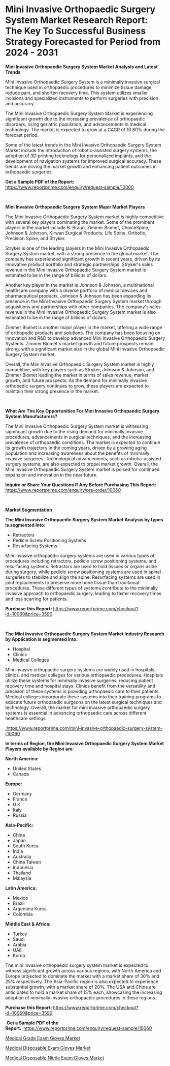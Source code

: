 <p><h1>Mini Invasive Orthopaedic Surgery System Market Research Report: The Key To Successful Business Strategy Forecasted for Period from 2024 - 2031</h1></p><p><strong>Mini Invasive Orthopaedic Surgery System Market Analysis and Latest Trends</strong></p>
<p><p>Mini Invasive Orthopaedic Surgery System is a minimally invasive surgical technique used in orthopaedic procedures to minimize tissue damage, reduce pain, and shorten recovery time. This system utilizes smaller incisions and specialized instruments to perform surgeries with precision and accuracy.</p><p>The Mini Invasive Orthopaedic Surgery System Market is experiencing significant growth due to the increasing prevalence of orthopaedic disorders, rising geriatric population, and advancements in medical technology. The market is expected to grow at a CAGR of 10.80% during the forecast period.</p><p>Some of the latest trends in the Mini Invasive Orthopaedic Surgery System Market include the introduction of robotic-assisted surgery systems, the adoption of 3D printing technology for personalized implants, and the development of navigation systems for improved surgical accuracy. These trends are driving the market growth and enhancing patient outcomes in orthopaedic surgeries.</p></p>
<p><strong>Get a Sample PDF of the Report:&nbsp;</strong> <a href="https://www.reportprime.com/enquiry/request-sample/10060">https://www.reportprime.com/enquiry/request-sample/10060</a></p>
<p>&nbsp;</p>
<p><strong>Mini Invasive Orthopaedic Surgery System Major Market Players</strong></p>
<p><p>The Mini Invasive Orthopaedic Surgery System market is highly competitive with several key players dominating the market. Some of the prominent players in the market include B. Braun, Zimmer Biomet, ChoiceSpine, Johnson & Johnson, Kirwan Surgical Products, Life Spine, Orthofix, Precision Spine, and Stryker.</p><p>Stryker is one of the leading players in the Mini Invasive Orthopaedic Surgery System market, with a strong presence in the global market. The company has experienced significant growth in recent years, driven by its innovative product portfolio and strategic partnerships. Stryker's sales revenue in the Mini Invasive Orthopaedic Surgery System market is estimated to be in the range of billions of dollars.</p><p>Another key player in the market is Johnson & Johnson, a multinational healthcare company with a diverse portfolio of medical devices and pharmaceutical products. Johnson & Johnson has been expanding its presence in the Mini Invasive Orthopaedic Surgery System market through acquisitions and partnerships with other companies. The company's sales revenue in the Mini Invasive Orthopaedic Surgery System market is also estimated to be in the range of billions of dollars.</p><p>Zimmer Biomet is another major player in the market, offering a wide range of orthopedic products and solutions. The company has been focusing on innovation and R&D to develop advanced Mini Invasive Orthopaedic Surgery Systems. Zimmer Biomet's market growth and future prospects remain strong, with a significant market size in the global Mini Invasive Orthopaedic Surgery System market.</p><p>Overall, the Mini Invasive Orthopaedic Surgery System market is highly competitive, with key players such as Stryker, Johnson & Johnson, and Zimmer Biomet leading the market in terms of sales revenue, market growth, and future prospects. As the demand for minimally invasive orthopedic surgery continues to grow, these players are expected to maintain their strong presence in the market.</p></p>
<p>&nbsp;</p>
<p><strong>What Are The Key Opportunities For Mini Invasive Orthopaedic Surgery System Manufacturers?</strong></p>
<p><p>The Mini Invasive Orthopaedic Surgery System market is witnessing significant growth due to the rising demand for minimally invasive procedures, advancements in surgical techniques, and the increasing prevalence of orthopaedic conditions. The market is expected to continue its growth trajectory in the coming years, driven by a growing aging population and increasing awareness about the benefits of minimally invasive surgeries. Technological advancements, such as robotic-assisted surgery systems, are also expected to propel market growth. Overall, the Mini Invasive Orthopaedic Surgery System market is poised for continued expansion and innovation in the near future.</p></p>
<p><strong>Inquire or Share Your Questions If Any Before Purchasing This Report:</strong> <a href="https://www.reportprime.com/enquiry/pre-order/10060">https://www.reportprime.com/enquiry/pre-order/10060</a></p>
<p>&nbsp;</p>
<p><strong>Market Segmentation</strong></p>
<p><strong>The Mini Invasive Orthopaedic Surgery System Market Analysis by types is segmented into:</strong></p>
<p><ul><li>Retractors</li><li>Pedicle Screw Positioning Systems</li><li>Resurfacing Systems</li></ul></p>
<p><p>Mini invasive orthopaedic surgery systems are used in various types of procedures including retractors, pedicle screw positioning systems, and resurfacing systems. Retractors are used to hold tissues or organs aside during surgery, while pedicle screw positioning systems are used in spinal surgeries to stabilize and align the spine. Resurfacing systems are used in joint replacements to preserve more bone tissue than traditional procedures. These different types of systems contribute to the minimally invasive approach to orthopaedic surgery, leading to faster recovery times and less scarring for patients.</p></p>
<p><strong>Purchase this Report:&nbsp;</strong><a href="https://www.reportprime.com/checkout?id=10060&price=3590">https://www.reportprime.com/checkout?id=10060&price=3590</a></p>
<p>&nbsp;</p>
<p><strong>The Mini Invasive Orthopaedic Surgery System Market Industry Research by Application is segmented into:</strong></p>
<p><ul><li>Hospital</li><li>Clinics</li><li>Medical Colleges</li></ul></p>
<p><p>Mini invasive orthopaedic surgery systems are widely used in hospitals, clinics, and medical colleges for various orthopaedic procedures. Hospitals utilize these systems for minimally invasive surgeries, reducing patient recovery time and hospital stays. Clinics benefit from the versatility and precision of these systems in providing orthopaedic care to their patients. Medical colleges incorporate these systems into their training programs to educate future orthopaedic surgeons on the latest surgical techniques and technology. Overall, the market for mini invasive orthopaedic surgery systems is essential in advancing orthopaedic care across different healthcare settings.</p></p>
<p><a href="https://www.reportprime.com/mini-invasive-orthopaedic-surgery-system-r10060">&nbsp;https://www.reportprime.com/mini-invasive-orthopaedic-surgery-system-r10060</a></p>
<p><strong>In terms of Region, the Mini Invasive Orthopaedic Surgery System Market Players available by Region are:</strong></p>
<p>
    <p> <strong> North America: </strong>
        <ul>
            <li>United States</li>
            <li>Canada</li>
        </ul>
        </p> 
    <p> <strong> Europe: </strong>
        <ul>
            <li>Germany</li>
            <li>France</li>
            <li>U.K.</li>
            <li>Italy</li>
            <li>Russia</li>
        </ul>
        </p> 
    <p> <strong> Asia-Pacific: </strong>
        <ul>
            <li>China</li>
            <li>Japan</li>
            <li>South Korea</li>
            <li>India</li>
            <li>Australia</li>
            <li>China Taiwan</li>
            <li>Indonesia</li>
            <li>Thailand</li>
            <li>Malaysia</li>
        </ul>
        </p> 
    <p> <strong> Latin America: </strong>
        <ul>
            <li>Mexico</li>
            <li>Brazil</li>
            <li>Argentina Korea</li>
            <li>Colombia</li>
        </ul>
        </p> 
    <p> <strong> Middle East & Africa: </strong>
        <ul>
            <li>Turkey</li>
            <li>Saudi</li>
            <li>Arabia</li>
            <li>UAE</li>
            <li>Korea</li>
        </ul>
    </p>
    </p>
<p><p>The mini invasive orthopaedic surgery system market is expected to witness significant growth across various regions, with North America and Europe projected to dominate the market with a market share of 30% and 25% respectively. The Asia-Pacific region is also expected to experience substantial growth, with a market share of 20%. The USA and China are anticipated to hold a market share of 15% each, showcasing the increasing adoption of minimally invasive orthopaedic procedures in these regions.</p></p>
<p><strong>Purchase this Report: </strong><a href="https://www.reportprime.com/checkout?id=10060&price=3590">https://www.reportprime.com/checkout?id=10060&price=3590</a></p>
<p>&nbsp;<strong>Get a Sample PDF of the Report:&nbsp;&nbsp;</strong><a href="https://www.reportprime.com/enquiry/request-sample/10060">https://www.reportprime.com/enquiry/request-sample/10060</a></p>
<p><strong></strong></p>
<p><p><a href="https://github.com/jnzzvtbl92/Market-Research-Report-List-1/blob/main/medical-grade-exam-gloves-market.md">Medical Grade Exam Gloves Market</a></p><p><a href="https://github.com/jhonangga41/Market-Research-Report-List-1/blob/main/medical-disposable-exam-gloves-market.md">Medical Disposable Exam Gloves Market</a></p><p><a href="https://github.com/Seman3302/Market-Research-Report-List-1/blob/main/medical-disposable-nitrile-exam-gloves-market.md">Medical Disposable Nitrile Exam Gloves Market</a></p></p>